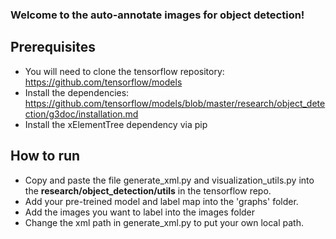 ### Welcome to the auto-annotate images for object detection!

## Prerequisites
- You will need to clone the tensorflow repository: https://github.com/tensorflow/models
- Install the dependencies: https://github.com/tensorflow/models/blob/master/research/object_detection/g3doc/installation.md
- Install the xElementTree dependency via pip
## How to run
- Copy and paste the file generate_xml.py and visualization_utils.py into the **research/object_detection/utils** in the tensorflow repo.
- Add your pre-treined model and label map into the 'graphs' folder.
- Add the images you want to label into the images folder
- Change the xml path in generate_xml.py to put your own local path.